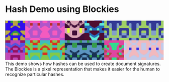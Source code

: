 # Hash Demo using Blockies
<img src='./blockies_FelipeEmrich.png'>
This demo shows how hashes can be used to create document signatures. The Blockies is a pixel representation that makes it easier for the human to recognize particular hashes.
